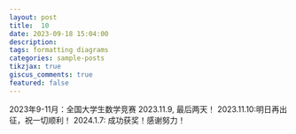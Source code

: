 ```yaml
---
layout: post
title:  10
date: 2023-09-18 15:04:00
description: 
tags: formatting diagrams
categories: sample-posts
tikzjax: true
giscus_comments: true
featured: false
---
```

2023年9-11月：全国大学生数学竞赛
2023.11.9, 最后两天！
2023.11.10:明日再出征，祝一切顺利！
2024.1.7: 成功获奖！感谢努力！